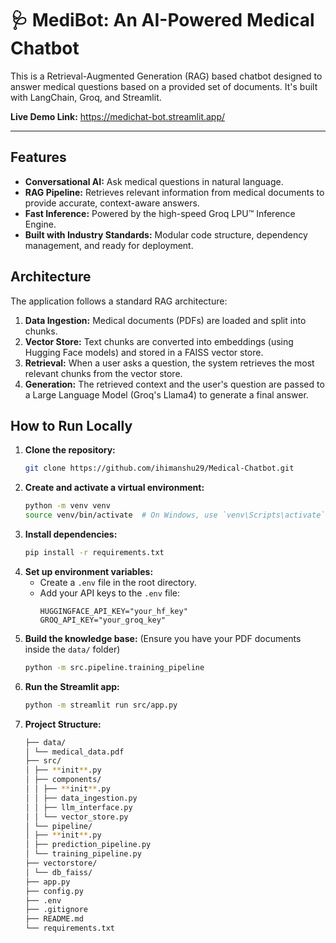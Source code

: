 # 🩺 MediBot: An AI-Powered Medical Chatbot

This is a Retrieval-Augmented Generation (RAG) based chatbot designed to answer medical questions based on a provided set of documents. It's built with LangChain, Groq, and Streamlit.

**Live Demo Link:** https://medichat-bot.streamlit.app/

---

## Features

- **Conversational AI:** Ask medical questions in natural language.
- **RAG Pipeline:** Retrieves relevant information from medical documents to provide accurate, context-aware answers.
- **Fast Inference:** Powered by the high-speed Groq LPU™ Inference Engine.
- **Built with Industry Standards:** Modular code structure, dependency management, and ready for deployment.

## Architecture

The application follows a standard RAG architecture:

1.  **Data Ingestion:** Medical documents (PDFs) are loaded and split into chunks.
2.  **Vector Store:** Text chunks are converted into embeddings (using Hugging Face models) and stored in a FAISS vector store.
3.  **Retrieval:** When a user asks a question, the system retrieves the most relevant chunks from the vector store.
4.  **Generation:** The retrieved context and the user's question are passed to a Large Language Model (Groq's Llama4) to generate a final answer.

## How to Run Locally

1.  **Clone the repository:**
    ```bash
    git clone https://github.com/ihimanshu29/Medical-Chatbot.git
    ```
2.  **Create and activate a virtual environment:**
    ```bash
    python -m venv venv
    source venv/bin/activate  # On Windows, use `venv\Scripts\activate`
    ```
3.  **Install dependencies:**
    ```bash
    pip install -r requirements.txt
    ```
4.  **Set up environment variables:**
    - Create a `.env` file in the root directory.
    - Add your API keys to the `.env` file:
      ```
      HUGGINGFACE_API_KEY="your_hf_key"
      GROQ_API_KEY="your_groq_key"
      ```
5.  **Build the knowledge base:**
    (Ensure you have your PDF documents inside the `data/` folder)
    ```bash
    python -m src.pipeline.training_pipeline
    ```
6.  **Run the Streamlit app:**
    ```bash
    python -m streamlit run src/app.py
    ```
7.  **Project Structure:**
    ```bash  
    ├── data/
    │ └── medical_data.pdf
    ├── src/
    │ ├── **init**.py
    │ ├── components/
    │ │ ├── **init**.py
    │ │ ├── data_ingestion.py
    │ │ ├── llm_interface.py
    │ │ └── vector_store.py
    │ └── pipeline/
    │ ├── **init**.py
    │ ├── prediction_pipeline.py
    │ └── training_pipeline.py
    ├── vectorstore/
    │ └── db_faiss/
    ├── app.py
    ├── config.py
    ├── .env
    ├── .gitignore
    ├── README.md
    └── requirements.txt
```